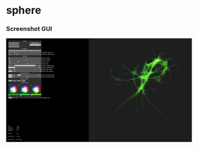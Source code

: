# sphere


### Screenshot GUI
![capture](https://github.com/herdav/sphere/blob/master/doc/screenshot.jpg)
